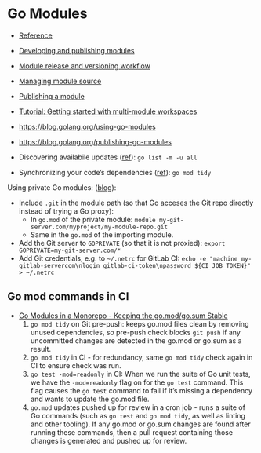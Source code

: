 # Go Modules

* [Reference](https://go.dev/ref/mod)
* [Developing and publishing modules](https://go.dev/doc/modules/developing)
* [Module release and versioning workflow](https://go.dev/doc/modules/release-workflow)
* [Managing module source](https://go.dev/doc/modules/managing-source)
* [Publishing a module](https://go.dev/doc/modules/publishing)
* [Tutorial: Getting started with multi-module workspaces](https://go.dev/doc/tutorial/workspaces)
* <https://blog.golang.org/using-go-modules>
* <https://blog.golang.org/publishing-go-modules>

* Discovering availabile updates ([ref](https://go.dev/doc/modules/managing-dependencies#discovering_updates)): `go list -m -u all`
* Synchronizing your code’s dependencies ([ref](https://go.dev/doc/modules/managing-dependencies#synchronizing)): `go mod tidy`

Using private Go modules: ([blog](https://1729.org.uk/posts/gitlab-private-go-modules/)):

* Include `.git` in the module path (so that Go acceses the Git repo directly instead of trying a Go proxy):
  * In `go.mod` of the private module: `module my-git-server.com/myproject/my-module-repo.git`
  * Same in the `go.mod` of the importing module. 
* Add the Git server to `GOPRIVATE` (so that it is not proxied): `export GOPRIVATE=my-git-server.com/*`
* Add Git credentials, e.g. to `~/.netrc` for GitLab CI: `echo -e "machine my-gitlab-servercom\nlogin gitlab-ci-token\npassword ${CI_JOB_TOKEN}" > ~/.netrc`

## Go mod commands in CI

* [Go Modules in a Monorepo - Keeping the go.mod/go.sum Stable](https://medium.com/compass-true-north/catching-up-with-the-world-go-modules-in-a-monorepo-c3d1393d6024)
    1. `go mod tidy` on Git pre-push: keeps go.mod files clean by removing unused dependencies, so pre-push check blocks `git push` if any uncommitted changes are detected in the go.mod or go.sum as a result.
    2. `go mod tidy` in CI - for redundancy, same `go mod tidy` check again in CI to ensure check was run.
    3. `go test -mod=readonly` in CI: When we run the suite of Go unit tests, we have the `-mod=readonly` flag on for the `go test` command. This flag causes the `go test` command to fail if it’s missing a dependency and wants to update the go.mod file.
    4. `go.mod` updates pushed up for review in a cron job - runs a suite of Go commands (such as `go test` and `go mod tidy`, as well as linting and other tooling). If any go.mod or go.sum changes are found after running these commands, then a pull request containing those changes is generated and pushed up for review.

